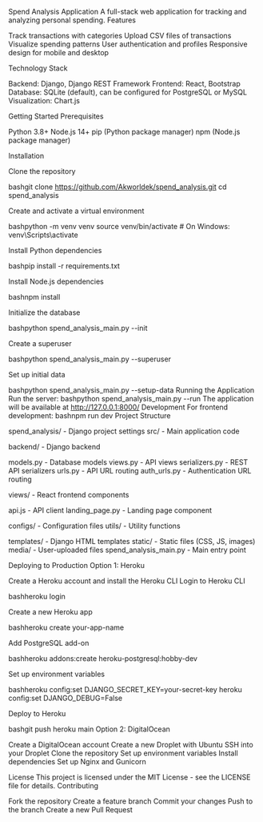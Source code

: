 Spend Analysis Application
A full-stack web application for tracking and analyzing personal spending.
Features

Track transactions with categories
Upload CSV files of transactions
Visualize spending patterns
User authentication and profiles
Responsive design for mobile and desktop

Technology Stack

Backend: Django, Django REST Framework
Frontend: React, Bootstrap
Database: SQLite (default), can be configured for PostgreSQL or MySQL
Visualization: Chart.js

Getting Started
Prerequisites

Python 3.8+
Node.js 14+
pip (Python package manager)
npm (Node.js package manager)

Installation

Clone the repository

bashgit clone https://github.com/Akworldek/spend_analysis.git
cd spend_analysis

Create and activate a virtual environment

bashpython -m venv venv
source venv/bin/activate  # On Windows: venv\Scripts\activate

Install Python dependencies

bashpip install -r requirements.txt

Install Node.js dependencies

bashnpm install

Initialize the database

bashpython spend_analysis_main.py --init

Create a superuser

bashpython spend_analysis_main.py --superuser

Set up initial data

bashpython spend_analysis_main.py --setup-data
Running the Application
Run the server:
bashpython spend_analysis_main.py --run
The application will be available at http://127.0.0.1:8000/
Development
For frontend development:
bashnpm run dev
Project Structure

spend_analysis/ - Django project settings
src/ - Main application code

backend/ - Django backend

models.py - Database models
views.py - API views
serializers.py - REST API serializers
urls.py - API URL routing
auth_urls.py - Authentication URL routing


views/ - React frontend components

api.js - API client
landing_page.py - Landing page component


configs/ - Configuration files
utils/ - Utility functions


templates/ - Django HTML templates
static/ - Static files (CSS, JS, images)
media/ - User-uploaded files
spend_analysis_main.py - Main entry point

Deploying to Production
Option 1: Heroku

Create a Heroku account and install the Heroku CLI
Login to Heroku CLI

bashheroku login

Create a new Heroku app

bashheroku create your-app-name

Add PostgreSQL add-on

bashheroku addons:create heroku-postgresql:hobby-dev

Set up environment variables

bashheroku config:set DJANGO_SECRET_KEY=your-secret-key
heroku config:set DJANGO_DEBUG=False

Deploy to Heroku

bashgit push heroku main
Option 2: DigitalOcean

Create a DigitalOcean account
Create a new Droplet with Ubuntu
SSH into your Droplet
Clone the repository
Set up environment variables
Install dependencies
Set up Nginx and Gunicorn

License
This project is licensed under the MIT License - see the LICENSE file for details.
Contributing

Fork the repository
Create a feature branch
Commit your changes
Push to the branch
Create a new Pull Request